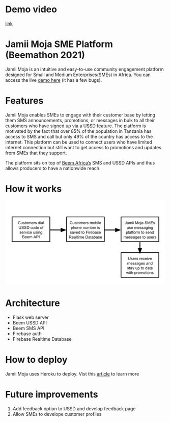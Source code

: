 # Demo video

[link](https://drive.google.com/file/d/1MjdoJxM6K1nHdm00c842utfvnfZ-bvOw/view?usp=sharing)

# Jamii Moja SME Platform (Beemathon 2021)

Jamii Moja is an intuitive and easy-to-use community engagement platform 
designed for Small and Medium Enterprises(SMEs) in Africa. You can access the live [demo here](https://beemathon-jk.herokuapp.com) (it has a few bugs). 

# Features

Jamii Moja enables SMEs to engage with their customer base by letting them SMS announcements, promotions, or messages in bulk to all their customers who have signed up via a USSD feature. The platform is motivated by the fact that over 85% of the population in Tanzania has access to SMS and call but only 49% of the country has access to the internet. This platform can be used to connect users who have limited internet connection but still want to get access to promotions and updates from SMEs that they support. 

 The platform sits on top of [Beem Africa’s](https://beem.africa/) SMS and USSD APIs and thus allows producers to have a nationwide reach. 

# How it works

![Figure](arch.png "Main Figure")

# Architecture

* Flask web server
* Beem USSD API
* Beem SMS API
* Firebase auth
* Firebase Realtime Database

# How to deploy

Jamii Moja uses Heroku to deploy. Vist this [article](https://www.geeksforgeeks.org/deploy-python-flask-app-on-heroku/) to learn more

# Future improvements

1. Add feedback option to USSD and develop feedback page
2. Allow SMEs to develope customer profiles
